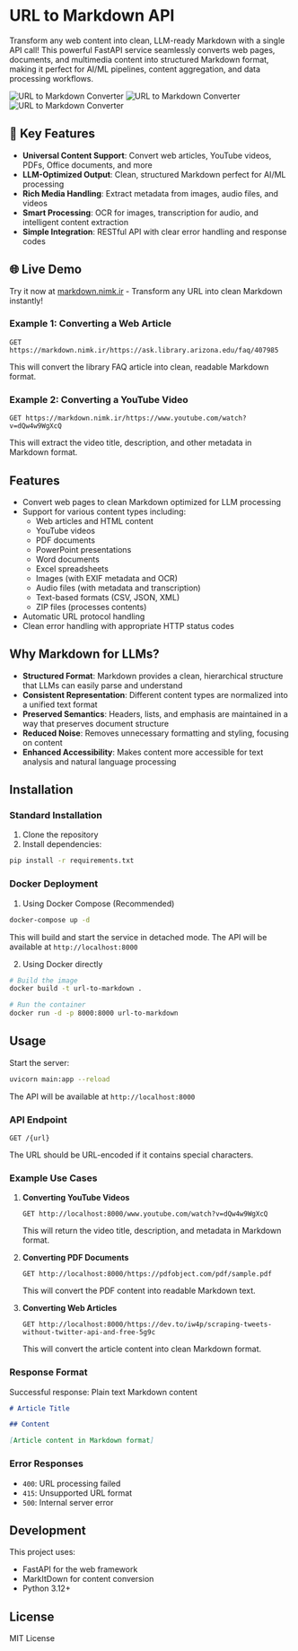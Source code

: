 # URL to Markdown API

Transform any web content into clean, LLM-ready Markdown with a single API call! This powerful FastAPI service seamlessly converts web pages, documents, and multimedia content into structured Markdown format, making it perfect for AI/ML pipelines, content aggregation, and data processing workflows.

![URL to Markdown Converter](images/image1.png)
![URL to Markdown Converter](images/image2.png)
![URL to Markdown Converter](images/image3.png)

## 🚀 Key Features

- **Universal Content Support**: Convert web articles, YouTube videos, PDFs, Office documents, and more
- **LLM-Optimized Output**: Clean, structured Markdown perfect for AI/ML processing
- **Rich Media Handling**: Extract metadata from images, audio files, and videos
- **Smart Processing**: OCR for images, transcription for audio, and intelligent content extraction
- **Simple Integration**: RESTful API with clear error handling and response codes

## 🌐 Live Demo

Try it now at [markdown.nimk.ir](https://markdown.nimk.ir) - Transform any URL into clean Markdown instantly!

### Example 1: Converting a Web Article

```
GET https://markdown.nimk.ir/https://ask.library.arizona.edu/faq/407985
```

This will convert the library FAQ article into clean, readable Markdown format.

### Example 2: Converting a YouTube Video

```
GET https://markdown.nimk.ir/https://www.youtube.com/watch?v=dQw4w9WgXcQ
```

This will extract the video title, description, and other metadata in Markdown format.

## Features

- Convert web pages to clean Markdown optimized for LLM processing
- Support for various content types including:
  - Web articles and HTML content
  - YouTube videos
  - PDF documents
  - PowerPoint presentations
  - Word documents
  - Excel spreadsheets
  - Images (with EXIF metadata and OCR)
  - Audio files (with metadata and transcription)
  - Text-based formats (CSV, JSON, XML)
  - ZIP files (processes contents)
- Automatic URL protocol handling
- Clean error handling with appropriate HTTP status codes

## Why Markdown for LLMs?

- **Structured Format**: Markdown provides a clean, hierarchical structure that LLMs can easily parse and understand
- **Consistent Representation**: Different content types are normalized into a unified text format
- **Preserved Semantics**: Headers, lists, and emphasis are maintained in a way that preserves document structure
- **Reduced Noise**: Removes unnecessary formatting and styling, focusing on content
- **Enhanced Accessibility**: Makes content more accessible for text analysis and natural language processing

## Installation

### Standard Installation

1. Clone the repository
2. Install dependencies:

```bash
pip install -r requirements.txt
```

### Docker Deployment

1. Using Docker Compose (Recommended)

```bash
docker-compose up -d
```

This will build and start the service in detached mode. The API will be available at `http://localhost:8000`

2. Using Docker directly

```bash
# Build the image
docker build -t url-to-markdown .

# Run the container
docker run -d -p 8000:8000 url-to-markdown
```

## Usage

Start the server:

```bash
uvicorn main:app --reload
```

The API will be available at `http://localhost:8000`

### API Endpoint

```
GET /{url}
```

The URL should be URL-encoded if it contains special characters.

### Example Use Cases

1. **Converting YouTube Videos**

   ```
   GET http://localhost:8000/www.youtube.com/watch?v=dQw4w9WgXcQ
   ```

   This will return the video title, description, and metadata in Markdown format.

2. **Converting PDF Documents**

   ```
   GET http://localhost:8000/https://pdfobject.com/pdf/sample.pdf
   ```

   This will convert the PDF content into readable Markdown text.

3. **Converting Web Articles**
   ```
   GET http://localhost:8000/https://dev.to/iw4p/scraping-tweets-without-twitter-api-and-free-5g9c
   ```
   This will convert the article content into clean Markdown format.

### Response Format

Successful response: Plain text Markdown content

```markdown
# Article Title

## Content

[Article content in Markdown format]
```

### Error Responses

- `400`: URL processing failed
- `415`: Unsupported URL format
- `500`: Internal server error

## Development

This project uses:

- FastAPI for the web framework
- MarkItDown for content conversion
- Python 3.12+

## License

MIT License
